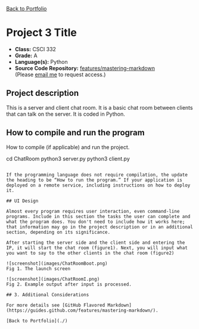[Back to Portfolio](./)

Project 3 Title
===============

-   **Class:** CSCI 332
-   **Grade:** A
-   **Language(s):** Python
-   **Source Code Repository:** [features/mastering-markdown](https://guides.github.com/features/mastering-markdown/)  
    (Please [email me](mailto:example@csustudent.net?subject=GitHub%20Access) to request access.)

## Project description

This is a server and client chat room. It is a basic chat room between clients that can talk on the server. It is coded in Python.

## How to compile and run the program

How to compile (if applicable) and run the project.

cd ChatRoom
python3 server.py
python3 client.py
```

If the programming language does not require compilation, the update the heading to be “How to run the program.” If your application is deployed on a remote service, including instructions on how to deploy it.

## UI Design

Almost every program requires user interaction, even command-line programs. Include in this section the tasks the user can complete and what the program does. You don't need to include how it works here; that information may go in the project description or in an additional section, depending on its significance.

After starting the server side and the client side and entering the IP, it will start the chat room (figure1). Next, you will input what you want to say to the other clients in the chat room (figure2)

![screenshot](images/ChatRoomBoot.png)  
Fig 1. The launch screen

![screenshot](images/ChatRoomI.png)  
Fig 2. Example output after input is processed.

## 3. Additional Considerations

For more details see [GitHub Flavored Markdown](https://guides.github.com/features/mastering-markdown/).

[Back to Portfolio](./)
